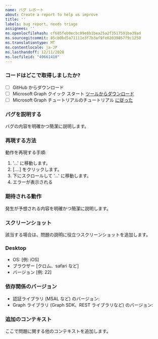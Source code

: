 ```yaml
---
name: バグ レポート
about: Create a report to help us improve
title: ''
labels: bug report, needs triage
assignees: ''
ms.openlocfilehash: cf685feb0ecbc09e8b1bea25a2f3517591ba39ad
ms.sourcegitcommit: 85cb0bd5a71111e3f7b3af9fe02039857f9c1250
ms.translationtype: MT
ms.contentlocale: ja-JP
ms.lasthandoff: 12/11/2020
ms.locfileid: "49661410"
---
```

### <a name="where-did-you-get-the-code"></a>コードはどこで取得しましたか?

- [ ] GitHub からダウンロード
- [ ] Microsoft Graph クイック スタート [ツールからダウンロード](https://developer.microsoft.com/graph/quick-start)
- [ ] Microsoft Graph チュートリアルのチュートリアル [に従った](https://docs.microsoft.com/graph/tutorials)

### <a name="describe-the-bug"></a>バグを説明する

バグの内容を明確かつ簡潔に説明します。

### <a name="to-reproduce"></a>再現する方法

動作を再現する手順:

1. '...' に移動します。
1. [....] をクリックします。
1. 下にスクロールして '...' に移動します。
1. エラーが表示される

### <a name="expected-behavior"></a>期待される動作

発生が予想される内容を明確かつ簡潔に説明します。

### <a name="screenshots"></a>スクリーンショット

該当する場合は、問題の説明に役立つスクリーンショットを追加します。

### <a name="desktop"></a>Desktop

- OS: [例: iOS]
- ブラウザー [クロム、safari など]
- バージョン [例: 22]

### <a name="dependency-versions"></a>依存関係のバージョン

- 認証ライブラリ (MSAL など) のバージョン:
- Graph ライブラリ (Graph SDK、REST ライブラリなど) のバージョン:

### <a name="additional-context"></a>追加のコンテキスト

ここで問題に関する他のコンテキストを追加します。
